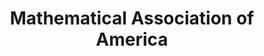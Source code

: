 ---
blog: http://math.mit.edu/mathcomm/blog
facebook: http://facebook.com/maanews?ref=nf
logohandle: maa
sort: maa
title: Mathematical Association of America
twitter: https://x.com/maanow
website: https://www.maa.org/
youtube: https://youtube.com/user/MAAvideo
---